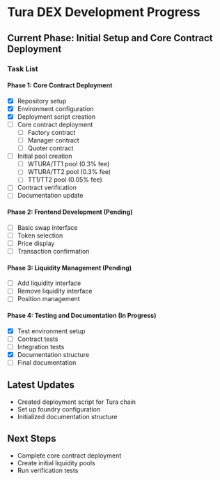 # Tura DEX Development Progress

## Current Phase: Initial Setup and Core Contract Deployment

### Task List

#### Phase 1: Core Contract Deployment
- [x] Repository setup
- [x] Environment configuration
- [x] Deployment script creation
- [ ] Core contract deployment
  - [ ] Factory contract
  - [ ] Manager contract
  - [ ] Quoter contract
- [ ] Initial pool creation
  - [ ] WTURA/TT1 pool (0.3% fee)
  - [ ] WTURA/TT2 pool (0.3% fee)
  - [ ] TT1/TT2 pool (0.05% fee)
- [ ] Contract verification
- [ ] Documentation update

#### Phase 2: Frontend Development (Pending)
- [ ] Basic swap interface
- [ ] Token selection
- [ ] Price display
- [ ] Transaction confirmation

#### Phase 3: Liquidity Management (Pending)
- [ ] Add liquidity interface
- [ ] Remove liquidity interface
- [ ] Position management

#### Phase 4: Testing and Documentation (In Progress)
- [x] Test environment setup
- [ ] Contract tests
- [ ] Integration tests
- [x] Documentation structure
- [ ] Final documentation

## Latest Updates
- Created deployment script for Tura chain
- Set up foundry configuration
- Initialized documentation structure

## Next Steps
- Complete core contract deployment
- Create initial liquidity pools
- Run verification tests
